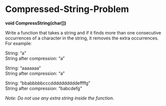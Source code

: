 # Compressed-String-Problem
**void CompressString(char[])** <br/>

Write a function that takes a string and if it finds more than one consecutive occurrences of a character in the string, it removes the extra occurrences.  For example:<br/>

String: “a” <br/>
String after compression: “a” <br/>

String: “aaaaaaa”<br/>
String after compression: “a”<br/>

String: “bbabbbbbcccddddddddddeffffg”<br/>
String after compression: “babcdefg”<br/>

*Note: Do not use any extra string inside the function.*
